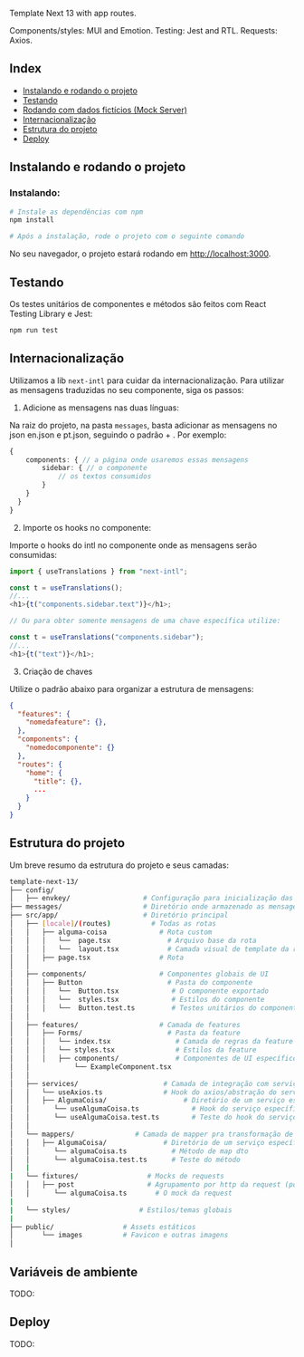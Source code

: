 Template Next 13 with app routes.

Components/styles: MUI and Emotion.
Testing: Jest and RTL.
Requests: Axios.

## Index

- [Instalando e rodando o projeto](#instalando-e-rodando-o-projeto)
- [Testando](#testando)
- [Rodando com dados fictícios (Mock Server)](#rodando-com-dados-fictícios-mock-server)
- [Internacionalização](#internacionalização)
- [Estrutura do projeto](#estrutura-do-projeto)
- [Deploy](#deploy)

## Instalando e rodando o projeto

### Instalando:

```bash
# Instale as dependências com npm
npm install

# Após a instalação, rode o projeto com o seguinte comando
```

No seu navegador, o projeto estará rodando em [http://localhost:3000](http://localhost:3000).

## Testando

Os testes unitários de componentes e métodos são feitos com React Testing Library e Jest:

```bash
npm run test
```

## Internacionalização

Utilizamos a lib `next-intl` para cuidar da internacionalização. Para utilizar as mensagens traduzidas no seu componente, siga os passos:

1. Adicione as mensagens nas duas línguas:

Na raiz do projeto, na pasta `messages`, basta adicionar as mensagens no json en.json e pt.json, seguindo o padrão <nome da page> + <componente>. Por exemplo:

```ts
{
    components: { // a página onde usaremos essas mensagens
        sidebar: { // o componente
            // os textos consumidos
        }
    }
  }
}
```

2. Importe os hooks no componente:

Importe o hooks do intl no componente onde as mensagens serão consumidas:

```ts
import { useTranslations } from "next-intl";

const t = useTranslations();
//...
<h1>{t("components.sidebar.text")}</h1>;

// Ou para obter somente mensagens de uma chave específica utilize:

const t = useTranslations("components.sidebar");
//...
<h1>{t("text")}</h1>;
```

3. Criação de chaves

Utilize o padrão abaixo para organizar a estrutura de mensagens:

```json
{
  "features": {
    "nomedafeature": {},
  },
  "components": {
    "nomedocomponente": {}
  },
  "routes": {
    "home": {
      "title": {},
      ...
    }
  }
}
```

## Estrutura do projeto

Um breve resumo da estrutura do projeto e seus camadas:

```bash
template-next-13/
├── config/
│   ├── envkey/                  # Configuração para inicialização das variáveis de ambiente
├── messages/                    # Diretório onde armazenado as mensagens de tradução (i18n)
├── src/app/                     # Diretório principal
│   ├── [locale]/(routes)          # Todas as rotas
│   │   ├── alguma-coisa             # Rota custom
│   │   │   └──  page.tsx              # Arquivo base da rota
│   │   │   └──  layout.tsx            # Camada visual de template da rota
│   │   ├── page.tsx                 # Rota
│   │
│   ├── components/                  # Componentes globais de UI
│   │   ├── Button                     # Pasta do componente
│   │   │   └──  Button.tsx             # O componente exportado
│   │   │   └──  styles.tsx             # Estilos do componente
│   │   │   └──  Button.test.ts         # Testes unitários do componente
│   │
│   ├── features/                    # Camada de features
│   │   ├── Forms/                     # Pasta da feature
│   │   │   └── index.tsx                # Camada de regras da feature
│   │   │   └── styles.tsx               # Estilos da feature
│   │   │   ├── components/              # Componentes de UI específicos da feature
│   │           └── ExampleComponent.tsx
│   │
│   ├── services/                     # Camada de integração com serviços externos
│   │   └── useAxios.ts               # Hook do axios/abstração do serviço de requests
│   │   ├── AlgumaCoisa/                   # Diretório de um serviço específico
│   │      └── useAlgumaCoisa.ts             # Hook do serviço específico
│   │      └── useAlgumaCoisa.test.ts        # Teste do hook do serviço específico
│   │
│   └── mappers/               # Camada de mapper pra transformação de data
│   │   ├── AlgumaCoisa/              # Diretório de um serviço específico mapeado (seguir o path do /services)
│   │      └── algumaCoisa.ts           # Método de map dto
│   │      └── algumaCoisa.test.ts      # Teste do método
│   |
|   └── fixtures/                 # Mocks de requests
│   │   ├── post                  # Agrupamento por http da request (post, get, etc)
│   │      └── algumaCoisa.ts       # O mock da request
|
|   └── styles/                 # Estilos/temas globais
|
├── public/                 # Assets estáticos
│       └── images          # Favicon e outras imagens
│

```

## Variáveis de ambiente

TODO:

## Deploy

TODO:
